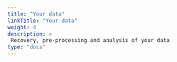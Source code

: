 ```yaml
---
title: "Your data"
linkTitle: "Your data"
weight: 4
description: >
 Recovery, pre-processing and analysis of your data
type: "docs"  
---
```

